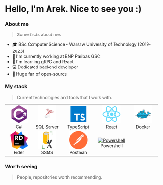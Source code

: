 <h1 algin="left">Hello, I'm Arek. Nice to see you :)</h1>
<h3 align="left">About me</h3>

>Some facts about me.

- :mortar_board: BSc Computer Science - Warsaw University of Technology (2019-2023)
- :office: I'm currently working at BNP Paribas GSC
- :seedling: I'm learning gRPC and React
- :computer: Dedicated backend developer
- :purple_heart: Huge fan of open-source
  
<h3 align="left">My stack</h3>

>Current technologies and tools that I work with.

<table>
  </tr>
     <td align="center" width="120">
        <a href="#technology">
          <img src="./images/csharp.svg" width="60" height="60" alt="C#" />
        </a>
        <br>C#
      </td>
      <td align="center" width="120">
        <a href="#technology">
          <img src="./images/sql-server.svg" width="60" height="60" alt="SQL Server" />
        </a>
        <br>SQL Server
      </td>
      <td align="center" width="120">
        <a href="#technology">
          <img src="./images/typescript.svg" width="60" height="60" alt="TypeScript" />
        </a>
        <br>TypeScript
      </td>
      <td align="center" width="120">
        <a href="#technology">
          <img src="./images/react.svg" width="60" height="60" alt="React" />
        </a>
        <br>React
      </td>
      <td align="center" width="120">
        <a href="#technology">
          <img src="./images/docker.svg" width="60" height="60" alt="Docker" />
        </a>
        <br>Docker
      </td>
     </tr>
     <tr>
      <td align="center" width="120">
        <a href="#technology">
          <img src="./images/Rider.svg" width="60" height="60" alt="Rider" />
        </a>
        <br>Rider
      </td>
      <td align="center" width="120">
        <a href="#technology">
          <img src="./images/ssms.svg" width="60" height="60" alt="SSMS" />
        </a>
        <br>SSMS
      </td>
      <td align="center" width="120">
        <a href="#technology">
          <img src="./images/postman.svg" width="60" height="60" alt="postman" />
        </a>
        <br>Postman
      </td>
            <td align="center" width="120">
        <a href="#macropower-tech">
          <img src="https://raw.githubusercontent.com/PowerShell/PowerShell/master/assets/ps_black_128.svg" width="48" height="48" alt="Powershell" />
        </a>
        <br>Powershell
      </td>
    </tr>
</table>

<h3 align="left">Worth seeing</h3>

>People, repositories worth recommending.
